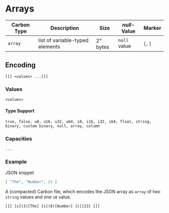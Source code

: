 # Arrays

Carbon Type    | Description                      | Size                | *null*-Value | Marker
---------------|----------------------------------|---------------------|--------------|------------
`array`        | list of variable-typed elements  | 2<sup>+</sup> bytes | `null` value | `[`, `]`

## Encoding

```
[[] <values> ...[]]
```

### Values

```
<values>
```

#### Type Support

```
true, false, u8, u16, u32, u64, i8, i16, i32, i64, float, string, 
binary, custom binary, null, array, column 
```

### Capacities

```
...
```

### Example


JSON snippet
```json
[ "The", "Number", 23 ]
```

A (compacted) Carbon file, which encodes the JSON array as `array` of two `string` values and one `u8` value.

```
[[] [s](3)[The] [s](6)[Number] [c][23] []] 
```
